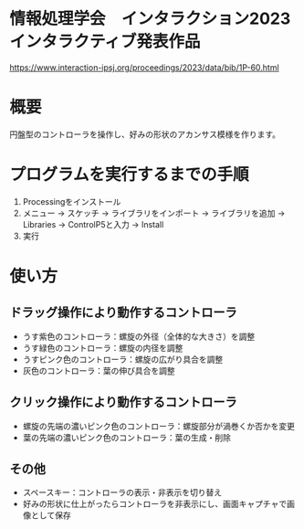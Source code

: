 # 情報処理学会　インタラクション2023 インタラクティブ発表作品
https://www.interaction-ipsj.org/proceedings/2023/data/bib/1P-60.html

# 概要
円盤型のコントローラを操作し、好みの形状のアカンサス模様を作ります。

# プログラムを実行するまでの手順
1. Processingをインストール
2. メニュー → スケッチ → ライブラリをインポート → ライブラリを追加 → Libraries → ControlP5と入力 → Install
3. 実行

# 使い方
## ドラッグ操作により動作するコントローラ
- うす紫色のコントローラ：螺旋の外径（全体的な大きさ）を調整
- うす緑色のコントローラ：螺旋の内径を調整
- うすピンク色のコントローラ：螺旋の広がり具合を調整
- 灰色のコントローラ：葉の伸び具合を調整
## クリック操作により動作するコントローラ
- 螺旋の先端の濃いピンク色のコントローラ：螺旋部分が渦巻くか否かを変更
- 葉の先端の濃いピンク色のコントローラ：葉の生成・削除
## その他
- スペースキー：コントローラの表示・非表示を切り替え
- 好みの形状に仕上がったらコントローラを非表示にし、画面キャプチャで画像として保存
